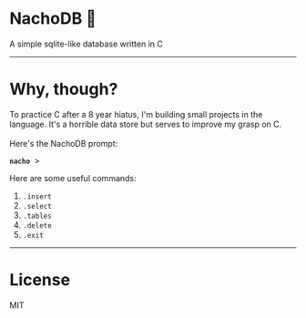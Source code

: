 # NachoDB 🧀
A simple sqlite-like database written in C

---

# Why, though?

To practice C after a 8 year hiatus, I'm building small projects in the language. It's a horrible data store but serves to improve my grasp on C. 
<br />
<br />
Here's the NachoDB prompt:

<pre><code><strong>nacho</strong></code> > </pre>

Here are some useful commands:

1. `.insert`
2. `.select`
3. `.tables`
4. `.delete`
5. `.exit`

---

# License

MIT